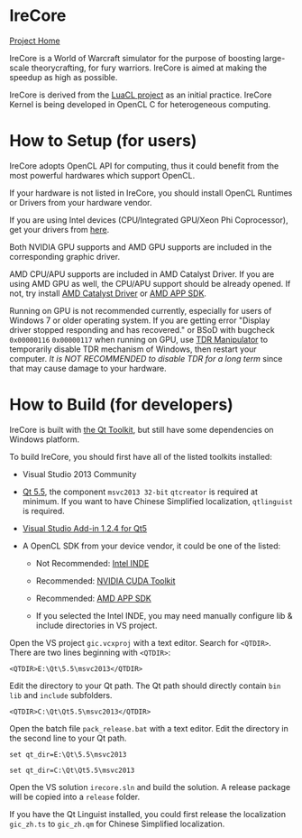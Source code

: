 # IreCore
[Project Home](http://sim.aean.net)

IreCore is a World of Warcraft simulator for the purpose of boosting large-scale theorycrafting, for fury warriors. IreCore is aimed at making the speedup as high as possible. 

IreCore is derived from the [LuaCL project](https://github.com/llxibo/LuaCL) as an initial practice. IreCore Kernel is being developed in OpenCL C for heterogeneous computing.

# How to Setup (for users)
IreCore adopts OpenCL API for computing, thus it could benefit from the most powerful hardwares which support OpenCL.

If your hardware is not listed in IreCore, you should install OpenCL Runtimes or Drivers from your hardware vendor.

If you are using Intel devices (CPU/Integrated GPU/Xeon Phi Coprocessor), get your drivers from [here](https://software.intel.com/en-us/articles/opencl-drivers).

Both NVIDIA GPU supports and AMD GPU supports are included in the corresponding graphic driver.

AMD CPU/APU supports are included in AMD Catalyst Driver. If you are using AMD GPU as well, the CPU/APU support should be already opened. If not, try install [AMD Catalyst Driver](http://support.amd.com/en-us/download) or [AMD APP SDK](http://developer.amd.com/tools-and-sdks/opencl-zone/amd-accelerated-parallel-processing-app-sdk/).

Running on GPU is not recommended currently, especially for users of Windows 7 or older operating system. If you are getting error "Display driver stopped responding and has recovered." or BSoD with bugcheck `0x00000116` `0x00000117` when running on GPU, use [TDR Manipulator](https://forums.geforce.com/default/topic/694754/geforce-drivers/tdr-manipulator-v1-1-02-23-2014-/) to temporarily disable TDR mechanism of Windows, then restart your computer. *It is NOT RECOMMENDED to disable TDR for a long term* since that may cause damage to your hardware.

# How to Build (for developers)
IreCore is built with [the Qt Toolkit](http://qt.io), but still have some dependencies on Windows platform.

To build IreCore, you should first have all of the listed toolkits installed:

* Visual Studio 2013 Community

* [Qt 5.5](http://www.qt.io/download-open-source/), the component `msvc2013 32-bit` `qtcreator` is required at minimum. If you want to have Chinese Simplified localization, `qtlinguist` is required.

* [Visual Studio Add-in 1.2.4 for Qt5](http://www.qt.io/download-open-source/#section-7)

* A OpenCL SDK from your device vendor, it could be one of the listed:

    * Not Recommended: [Intel INDE](https://software.intel.com/en-us/intel-inde)

    * Recommended: [NVIDIA CUDA Toolkit](https://developer.nvidia.com/cuda-downloads)

    * Recommended: [AMD APP SDK](http://developer.amd.com/tools-and-sdks/opencl-zone/amd-accelerated-parallel-processing-app-sdk/)

    * If you selected the Intel INDE, you may need manually configure lib & include directories in VS project.

Open the VS project `gic.vcxproj` with a text editor. Search for `<QTDIR>`. There are two lines beginning with `<QTDIR>`:

`<QTDIR>E:\Qt\5.5\msvc2013</QTDIR>`

Edit the directory to your Qt path. The Qt path should directly contain `bin` `lib` and `include` subfolders.

`<QTDIR>C:\Qt\Qt5.5\msvc2013</QTDIR>`

Open the batch file `pack_release.bat` with a text editor. Edit the directory in the second line to your Qt path.

`set qt_dir=E:\Qt\5.5\msvc2013`

`set qt_dir=C:\Qt\Qt5.5\msvc2013`

Open the VS solution `irecore.sln` and build the solution. A release package will be copied into a `release` folder.

If you have the Qt Linguist installed, you could first release the localization `gic_zh.ts` to `gic_zh.qm` for Chinese Simplified localization.